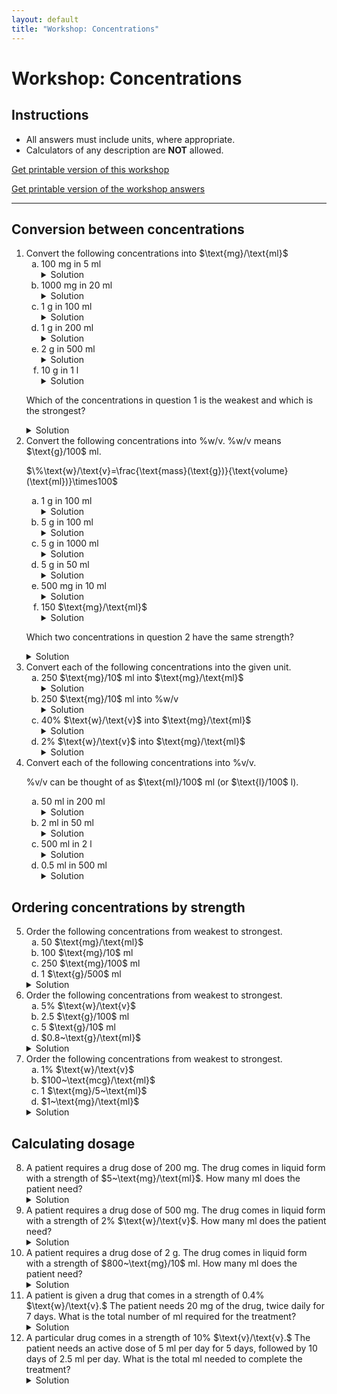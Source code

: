 ```yaml
---
layout: default
title: "Workshop: Concentrations"
---
```


<h1>Workshop: Concentrations</h1>

<div class="instructions">
    <h2>Instructions</h2>
    <ul>
        <li>All answers must include units, where appropriate.</li>
        <li>Calculators of any description are <strong>NOT</strong> allowed.</li>
    </ul>
</div>
<p><a href="pha4010y_ws3.pdf">Get printable version of this workshop</a></p>
<p><a href="pha4010y_ws3_answers.pdf">Get printable version of the workshop answers</a></p>
<hr>

<h2>Conversion between concentrations</h2>
<ol>
    <li>Convert the following concentrations into $\text{mg}/\text{ml}$
        <ol type="a">
            <li>100 mg in 5 ml
                <details class="solution-details">
                    <summary>Solution</summary>
                    <div class="solution-content">
                        <p>$\frac{100~\text{mg}}{5~\text{ml}} = \textbf{20 mg/ml}$</p>
                    </div>
                </details>
            </li>
            <li>1000 mg in 20 ml
                <details class="solution-details">
                    <summary>Solution</summary>
                    <div class="solution-content">
                        <p>$\frac{1000~\text{mg}}{20~\text{ml}} = \textbf{50 mg/ml}$</p>
                    </div>
                </details>
            </li>
            <li>1 g in 100 ml
                <details class="solution-details">
                    <summary>Solution</summary>
                    <div class="solution-content">
                        <p>$1~\text{g} = 1000~\text{mg}$</p>
                        <p>$\frac{1000~\text{mg}}{100~\text{ml}} = \textbf{10 mg/ml}$</p>
                    </div>
                </details>
            </li>
            <li>1 g in 200 ml
                <details class="solution-details">
                    <summary>Solution</summary>
                    <div class="solution-content">
                        <p>$1~\text{g} = 1000~\text{mg}$</p>
                        <p>$\frac{1000~\text{mg}}{200~\text{ml}} = \textbf{5 mg/ml}$</p>
                    </div>
                </details>
            </li>
            <li>2 g in 500 ml
                <details class="solution-details">
                    <summary>Solution</summary>
                    <div class="solution-content">
                        <p>$2~\text{g} = 2000~\text{mg}$</p>
                        <p>$\frac{2000~\text{mg}}{500~\text{ml}} = \textbf{4 mg/ml}$</p>
                    </div>
                </details>
            </li>
            <li>10 g in 1 l
                <details class="solution-details">
                    <summary>Solution</summary>
                    <div class="solution-content">
                        <p>$10~\text{g} = 10000~\text{mg}$</p>
                        <p>$1~\text{l} = 1000~\text{ml}$</p>
                        <p>$\frac{10000~\text{mg}}{1000~\text{ml}} = \textbf{10 mg/ml}$</p>
                    </div>
                </details>
            </li>
        </ol>
        <p>Which of the concentrations in question 1 is the weakest and which is the strongest?</p>
        <details class="solution-details">
            <summary>Solution</summary>
            <div class="solution-content">
                <p>Weakest: <strong>2 g in 500 ml (4 mg/ml)</strong></p>
                <p>Strongest: <strong>1000 mg in 20 ml (50 mg/ml)</strong></p>
            </div>
        </details>
    </li>
    <li>Convert the following concentrations into %w/v. %w/v means $\text{g}/100$ ml.
        <p class="centered-formula">$\%\text{w}/\text{v}=\frac{\text{mass}(\text{g})}{\text{volume}(\text{ml})}\times100$</p>
        <ol type="a">
            <li>1 g in 100 ml
                <details class="solution-details">
                    <summary>Solution</summary>
                    <div class="solution-content">
                        <p>$\frac{1~\text{g}}{100~\text{ml}}\times100 = \textbf{1% w/v}$</p>
                    </div>
                </details>
            </li>
            <li>5 g in 100 ml
                <details class="solution-details">
                    <summary>Solution</summary>
                    <div class="solution-content">
                        <p>$\frac{5~\text{g}}{100~\text{ml}}\times100 = \textbf{5% w/v}$</p>
                    </div>
                </details>
            </li>
            <li>5 g in 1000 ml
                <details class="solution-details">
                    <summary>Solution</summary>
                    <div class="solution-content">
                        <p>$\frac{5~\text{g}}{1000~\text{ml}}\times100 = \textbf{0.5% w/v}$</p>
                    </div>
                </details>
            </li>
            <li>5 g in 50 ml
                <details class="solution-details">
                    <summary>Solution</summary>
                    <div class="solution-content">
                        <p>$\frac{5~\text{g}}{50~\text{ml}}\times100 = \textbf{10% w/v}$</p>
                    </div>
                </details>
            </li>
            <li>500 mg in 10 ml
                <details class="solution-details">
                    <summary>Solution</summary>
                    <div class="solution-content">
                        <p>$500~\text{mg} = 0.5~\text{g}$</p>
                        <p>$\frac{0.5~\text{g}}{10~\text{ml}}\times100 = \textbf{5% w/v}$</p>
                    </div>
                </details>
            </li>
            <li>150 $\text{mg}/\text{ml}$
                <details class="solution-details">
                    <summary>Solution</summary>
                    <div class="solution-content">
                        <p>$150~\text{mg}/\text{ml} = 15000~\text{mg}/100~\text{ml} = 15~\text{g}/100~\text{ml} = \textbf{15% w/v}$</p>
                    </div>
                </details>
            </li>
        </ol>
        <p>Which two concentrations in question 2 have the same strength?</p>
        <details class="solution-details">
            <summary>Solution</summary>
            <div class="solution-content">
                <p><strong>5 g in 100 ml (5% w/v) and 500 mg in 10 ml (5% w/v)</strong></p>
            </div>
        </details>
    </li>
    <li>Convert each of the following concentrations into the given unit.
        <ol type="a">
            <li>250 $\text{mg}/10$ ml into $\text{mg}/\text{ml}$
                <details class="solution-details">
                    <summary>Solution</summary>
                    <div class="solution-content">
                        <p>$\frac{250~\text{mg}}{10~\text{ml}} = \textbf{25 mg/ml}$</p>
                    </div>
                </details>
            </li>
            <li>250 $\text{mg}/10$ ml into %w/v
                <details class="solution-details">
                    <summary>Solution</summary>
                    <div class="solution-content">
                        <p>$250~\text{mg} = 0.25~\text{g}$</p>
                        <p>$\frac{0.25~\text{g}}{10~\text{ml}}\times100 = \textbf{2.5% w/v}$</p>
                    </div>
                </details>
            </li>
            <li>40% $\text{w}/\text{v}$ into $\text{mg}/\text{ml}$
                <details class="solution-details">
                    <summary>Solution</summary>
                    <div class="solution-content">
                        <p>$40\%~\text{w}/\text{v} = 40~\text{g}/100~\text{ml} = 40000~\text{mg}/100~\text{ml} = \textbf{400 mg/ml}$</p>
                    </div>
                </details>
            </li>
            <li>2% $\text{w}/\text{v}$ into $\text{mg}/\text{ml}$
                <details class="solution-details">
                    <summary>Solution</summary>
                    <div class="solution-content">
                        <p>$2\%~\text{w}/\text{v} = 2~\text{g}/100~\text{ml} = 2000~\text{mg}/100~\text{ml} = \textbf{20 mg/ml}$</p>
                    </div>
                </details>
            </li>
        </ol>
    </li>
    <li>Convert each of the following concentrations into %v/v.
        <p>%v/v can be thought of as $\text{ml}/100$ ml (or $\text{l}/100$ l).</p>
        <ol type="a">
            <li>50 ml in 200 ml
                <details class="solution-details">
                    <summary>Solution</summary>
                    <div class="solution-content">
                        <p>$\frac{50~\text{ml}}{200~\text{ml}}\times100 = \textbf{25% v/v}$</p>
                    </div>
                </details>
            </li>
            <li>2 ml in 50 ml
                <details class="solution-details">
                    <summary>Solution</summary>
                    <div class="solution-content">
                        <p>$\frac{2~\text{ml}}{50~\text{ml}}\times100 = \textbf{4% v/v}$</p>
                    </div>
                </details>
            </li>
            <li>500 ml in 2 l
                <details class="solution-details">
                    <summary>Solution</summary>
                    <div class="solution-content">
                        <p>$2~\text{l} = 2000~\text{ml}$</p>
                        <p>$\frac{500~\text{ml}}{2000~\text{ml}}\times100 = \textbf{25% v/v}$</p>
                    </div>
                </details>
            </li>
            <li>0.5 ml in 500 ml
                <details class="solution-details">
                    <summary>Solution</summary>
                    <div class="solution-content">
                        <p>$\frac{0.5~\text{ml}}{500~\text{ml}}\times100 = \textbf{0.1% v/v}$</p>
                    </div>
                </details>
            </li>
        </ol>
    </li>
</ol>

<h2>Ordering concentrations by strength</h2>
<ol start="5">
    <li>Order the following concentrations from weakest to strongest.
        <ol type="a">
            <li>50 $\text{mg}/\text{ml}$</li>
            <li>100 $\text{mg}/10$ ml</li>
            <li>250 $\text{mg}/100$ ml</li>
            <li>1 $\text{g}/500$ ml</li>
        </ol>
        <details class="solution-details">
            <summary>Solution</summary>
            <div class="solution-content">
                <p>Convert all to $\text{mg}/\text{ml}$ for comparison:</p>
                <p>A: $50~\text{mg}/\text{ml}$</p>
                <p>B: $100~\text{mg}/10~\text{ml} = 10~\text{mg}/\text{ml}$</p>
                <p>C: $250~\text{mg}/100~\text{ml} = 2.5~\text{mg}/\text{ml}$</p>
                <p>D: $1~\text{g}/500~\text{ml} = 1000~\text{mg}/500~\text{ml} = 2~\text{mg}/\text{ml}$</p>
                <p>Order: <strong>D (2 mg/ml), C (2.5 mg/ml), B (10 mg/ml), A (50 mg/ml)</strong></p>
            </div>
        </details>
    </li>
    <li>Order the following concentrations from weakest to strongest.
        <ol type="a">
            <li>5% $\text{w}/\text{v}$</li>
            <li>2.5 $\text{g}/100$ ml</li>
            <li>5 $\text{g}/10$ ml</li>
            <li>$0.8~\text{g}/\text{ml}$</li>
        </ol>
        <details class="solution-details">
            <summary>Solution</summary>
            <div class="solution-content">
                <p>Convert all to %w/v for comparison:</p>
                <p>A: $5\%~\text{w}/\text{v}$</p>
                <p>B: $2.5~\text{g}/100~\text{ml} = 2.5\%~\text{w}/\text{v}$</p>
                <p>C: $5~\text{g}/10~\text{ml} = 50~\text{g}/100~\text{ml} = 50\%~\text{w}/\text{v}$</p>
                <p>D: $0.8~\text{g}/\text{ml} = 80~\text{g}/100~\text{ml} = 80\%~\text{w}/\text{v}$</p>
                <p>Order: <strong>B (2.5% w/v), A (5% w/v), C (50% w/v), D (80% w/v)</strong></p>
            </div>
        </details>
    </li>
    <li>Order the following concentrations from weakest to strongest.
        <ol type="a">
            <li>1% $\text{w}/\text{v}$</li>
            <li>$100~\text{mcg}/\text{ml}$</li>
            <li>1 $\text{mg}/5~\text{ml}$</li>
            <li>$1~\text{mg}/\text{ml}$</li>
        </ol>
        <details class="solution-details">
            <summary>Solution</summary>
            <div class="solution-content">
                <p>Convert all to $\text{mg}/\text{ml}$ for comparison:</p>
                <p>A: $1\%~\text{w}/\text{v} = 1~\text{g}/100~\text{ml} = 1000~\text{mg}/100~\text{ml} = 10~\text{mg}/\text{ml}$</p>
                <p>B: $100~\text{mcg}/\text{ml} = 0.1~\text{mg}/\text{ml}$</p>
                <p>C: $1~\text{mg}/5~\text{ml} = 0.2~\text{mg}/\text{ml}$</p>
                <p>D: $1~\text{mg}/\text{ml}$</p>
                <p>Order: <strong>B (0.1 mg/ml), C (0.2 mg/ml), D (1 mg/ml), A (10 mg/ml)</strong></p>
            </div>
        </details>
    </li>
</ol>

<h2>Calculating dosage</h2>
<ol start="8">
    <li>A patient requires a drug dose of 200 mg. The drug comes in liquid form with a strength of $5~\text{mg}/\text{ml}$. How many ml does the patient need?
        <details class="solution-details">
            <summary>Solution</summary>
            <div class="solution-content">
                <p>Required volume = $\frac{200~\text{mg}}{5~\text{mg}}\times1~\text{ml} = \textbf{40 ml}$</p>
            </div>
        </details>
    </li>
    <li>A patient requires a drug dose of 500 mg. The drug comes in liquid form with a strength of 2% $\text{w}/\text{v}$. How many ml does the patient need?
        <details class="solution-details">
            <summary>Solution</summary>
            <div class="solution-content">
                <p>$2\%~\text{w}/\text{v} = 2~\text{g}/100~\text{ml} = 2000~\text{mg}/100~\text{ml} = 20~\text{mg}/\text{ml}$</p>
                <p>Required volume = $\frac{500~\text{mg}}{20~\text{mg}}\times1~\text{ml} = \textbf{25 ml}$</p>
            </div>
        </details>
    </li>
    <li>A patient requires a drug dose of 2 g. The drug comes in liquid form with a strength of $800~\text{mg}/10$ ml. How many ml does the patient need?
        <details class="solution-details">
            <summary>Solution</summary>
            <div class="solution-content">
                <p>$2~\text{g} = 2000~\text{mg}$</p>
                <p>Strength = $800~\text{mg}/10~\text{ml} = 80~\text{mg}/\text{ml}$</p>
                <p>Required volume = $\frac{2000~\text{mg}}{80~\text{mg}}\times1~\text{ml} = \textbf{25 ml}$</p>
            </div>
        </details>
    </li>
    <li>A patient is given a drug that comes in a strength of 0.4% $\text{w}/\text{v}.$ The patient needs 20 mg of the drug, twice daily for 7 days. What is the total number of ml required for the treatment?
        <details class="solution-details">
            <summary>Solution</summary>
            <div class="solution-content">
                <p>$0.4\%~\text{w}/\text{v} = 0.4~\text{g}/100~\text{ml} = 400~\text{mg}/100~\text{ml} = 4~\text{mg}/\text{ml}$</p>
                <p>Total dose needed = $20~\text{mg} \times 2 (\text{times per day}) \times 7 (\text{days}) = 280~\text{mg}$</p>
                <p>Total volume = $\frac{280~\text{mg}}{4~\text{mg}}\times1~\text{ml} = \textbf{70 ml}$</p>
            </div>
        </details>
    </li>
    <li>A particular drug comes in a strength of 10% $\text{v}/\text{v}.$ The patient needs an active dose of 5 ml per day for 5 days, followed by 10 days of 2.5 ml per day. What is the total ml needed to complete the treatment?
        <details class="solution-details">
            <summary>Solution</summary>
            <div class="solution-content">
                <p>Dose for first 5 days = $5~\text{ml/day} \times 5~\text{days} = 25~\text{ml}$</p>
                <p>Dose for next 10 days = $2.5~\text{ml/day} \times 10~\text{days} = 25~\text{ml}$</p>
                <p>Total active dose needed = $25~\text{ml} + 25~\text{ml} = 50~\text{ml}$</p>
                <p>Drug strength: $10\%~\text{v}/\text{v}$ means 10 ml of active drug in 100 ml of solution.</p>
                <p>Total solution needed = $\frac{50~\text{ml} (\text{active dose})}{10~\text{ml} (\text{active in 100ml solution})}\times100~\text{ml} (\text{solution}) = \textbf{500 ml}$</p>
            </div>
        </details>
    </li>
</ol>
